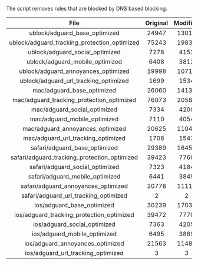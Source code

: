 The script removes rules that are blocked by DNS based blocking.


| File | Original | Modified |
|:----:|:-----:|:-----:|
| ublock/adguard_base_optimized | 24947 | 13013 |
| ublock/adguard_tracking_protection_optimized | 75243 | 19831 |
| ublock/adguard_social_optimized | 7278 | 4152 |
| ublock/adguard_mobile_optimized | 6408 | 3812 |
| ublock/adguard_annoyances_optimized | 19998 | 10712 |
| ublock/adguard_url_tracking_optimized | 1699 | 1534 |
| mac/adguard_base_optimized | 26060 | 14133 |
| mac/adguard_tracking_protection_optimized | 76073 | 20587 |
| mac/adguard_social_optimized | 7334 | 4200 |
| mac/adguard_mobile_optimized | 7110 | 4054 |
| mac/adguard_annoyances_optimized | 20625 | 11041 |
| mac/adguard_url_tracking_optimized | 1708 | 1543 |
| safari/adguard_base_optimized | 29389 | 16454 |
| safari/adguard_tracking_protection_optimized | 39423 | 7760 |
| safari/adguard_social_optimized | 7323 | 4184 |
| safari/adguard_mobile_optimized | 6441 | 3849 |
| safari/adguard_annoyances_optimized | 20778 | 11119 |
| safari/adguard_url_tracking_optimized | 2 | 2 |
| ios/adguard_base_optimized | 30239 | 17038 |
| ios/adguard_tracking_protection_optimized | 39472 | 7770 |
| ios/adguard_social_optimized | 7363 | 4205 |
| ios/adguard_mobile_optimized | 6495 | 3889 |
| ios/adguard_annoyances_optimized | 21563 | 11485 |
| ios/adguard_url_tracking_optimized | 3 | 3 |